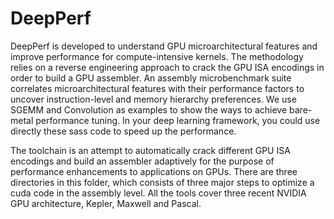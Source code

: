 # DeepPerf

DeepPerf is developed to understand GPU microarchitectural features and improve performance for compute-intensive kernels. The methodology relies on a reverse engineering approach to crack the GPU ISA encodings in order to build a GPU assembler. An assembly microbenchmark suite correlates microarchitectural features with their performance factors to uncover instruction-level and memory hierarchy preferences.
We use SGEMM and Convolution as examples to show the ways to achieve bare-metal performance tuning. In your deep learning framework, you could use directly these sass code to speed up the performance.

The toolchain is an attempt to automatically crack different GPU ISA encodings and build an assembler adaptively for the purpose of performance enhancements to applications on GPUs.
There are three directories in this folder, which consists of three major steps to optimize a cuda code in the assembly level. All the tools cover three recent NVIDIA GPU architecture, Kepler, Maxwell and Pascal.


